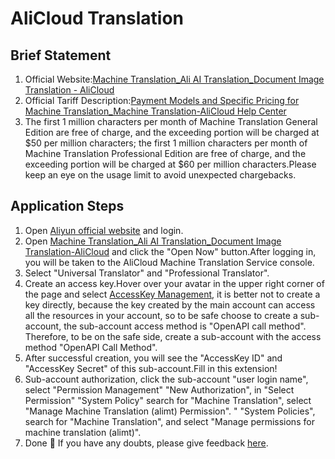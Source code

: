 # AliCloud Translation

## Brief Statement

1. Official Website:[Machine Translation_Ali AI Translation_Document Image Translation - AliCloud](https://www.aliyun.com/product/ai/alimt)
2. Official Tariff Description:[Payment Models and Specific Pricing for Machine Translation_Machine Translation-AliCloud Help Center](https://help.aliyun.com/document_detail/197134.html)
3. The first 1 million characters per month of Machine Translation General Edition are free of charge, and the exceeding portion will be charged at $50 per million characters; the first 1 million characters per month of Machine Translation Professional Edition are free of charge, and the exceeding portion will be charged at $60 per million characters.Please keep an eye on the usage limit to avoid unexpected chargebacks.

## Application Steps

1. Open [Aliyun official website](https://www.aliyun.com/) and login.
2. Open [Machine Translation_Ali AI Translation_Document Image Translation-AliCloud](https://www.aliyun.com/product/ai/alimt) and click the "Open Now" button.After logging in, you will be taken to the AliCloud Machine Translation Service console.
3. Select "Universal Translator" and "Professional Translator".
4. Create an access key.Hover over your avatar in the upper right corner of the page and select [AccessKey Management](https://ram.console.aliyun.com/manage/ak), it is better not to create a key directly, because the key created by the main account can access all the resources in your account, so to be safe choose to create a sub-account, the sub-account access method is "OpenAPI call method". Therefore, to be on the safe side, create a sub-account with the access method "OpenAPI Call Method".
5. After successful creation, you will see the "AccessKey ID" and "AccessKey Secret" of this sub-account.Fill in this extension!
6. Sub-account authorization, click the sub-account "user login name", select "Permission Management" "New Authorization", in "Select Permission" "System Policy" search for "Machine Translation", select "Manage Machine Translation (alimt) Permission". " "System Policies", search for "Machine Translation", and select "Manage permissions for machine translation (alimt)".
7. Done 🎉 If you have any doubts, please give feedback [here](https://github.com/immersive-translate/immersive-translate/issues/137).
